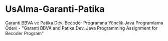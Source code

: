 # UsAlma-Garanti-Patika
Garanti BBVA ve Patika Dev. Becoder Programına Yönelik Java Programlama Ödevi - "Garanti BBVA and Patika Dev. Java Programming Assignment for Becoder Program"
